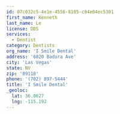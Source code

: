 ```yaml
---
id: 07c032c5-4e1e-4556-8105-c94e04ec5301
first_name: Kenneth
last_name: Le
license: DDS
services:
  - Dentist
category: Dentists
org_name: 'I Smile Dental'
address: '6020 Badura Ave'
city: 'Las Vegas'
state: NV
zip: '89118'
phone: '(702) 897-5444'
title: 'I Smile Dental'
_geoloc:
  lat: 36.0627
  lng: -115.192
---
```

